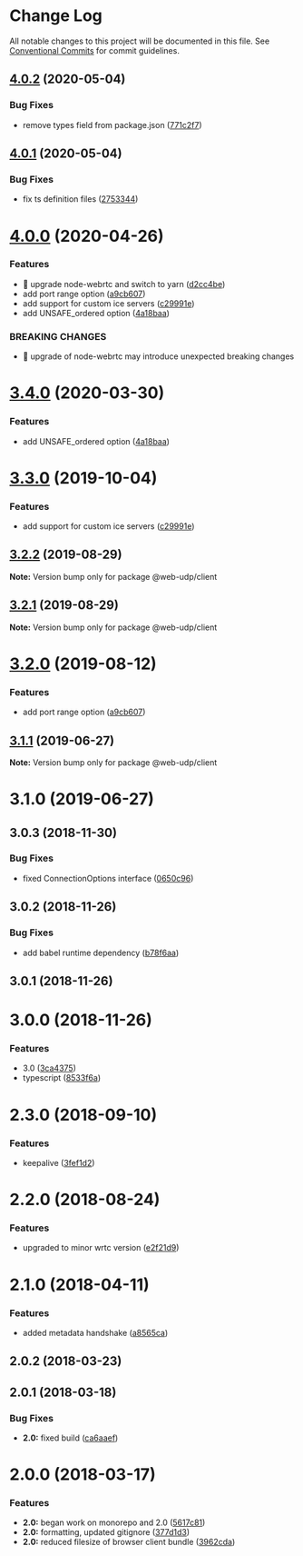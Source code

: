 # Change Log

All notable changes to this project will be documented in this file.
See [Conventional Commits](https://conventionalcommits.org) for commit guidelines.

## [4.0.2](https://github.com/osofour/web-udp/compare/v4.0.1...v4.0.2) (2020-05-04)


### Bug Fixes

* remove types field from package.json ([771c2f7](https://github.com/osofour/web-udp/commit/771c2f74be2eb17be63b2ea1702a4a9ec955e634))





## [4.0.1](https://github.com/osofour/web-udp/compare/v4.0.0...v4.0.1) (2020-05-04)


### Bug Fixes

* fix ts definition files ([2753344](https://github.com/osofour/web-udp/commit/27533442af7eb9b7224adf01b6294ff039dbe76a))





# [4.0.0](https://github.com/osofour/web-udp/compare/v3.0.3...v4.0.0) (2020-04-26)


### Features

* 🎸 upgrade node-webrtc and switch to yarn ([d2cc4be](https://github.com/osofour/web-udp/commit/d2cc4be7225ecc8e62b65f737760a86f37d73fbc))
* add port range option ([a9cb607](https://github.com/osofour/web-udp/commit/a9cb607684b2b8e6289696398edc1e7bac082c4b))
* add support for custom ice servers ([c29991e](https://github.com/osofour/web-udp/commit/c29991e4ff6cd40c5cdf19a619867cb41b4ece50))
* add UNSAFE_ordered option ([4a18baa](https://github.com/osofour/web-udp/commit/4a18baa26c41966c3ad83cc1446745360d961cb9))


### BREAKING CHANGES

* 🧨 upgrade of node-webrtc may introduce unexpected breaking changes





# [3.4.0](https://github.com/osofour/web-udp/compare/@web-udp/client@3.3.0...@web-udp/client@3.4.0) (2020-03-30)


### Features

* add UNSAFE_ordered option ([4a18baa](https://github.com/osofour/web-udp/commit/4a18baa))





# [3.3.0](https://github.com/osofour/web-udp/compare/@web-udp/client@3.2.2...@web-udp/client@3.3.0) (2019-10-04)


### Features

* add support for custom ice servers ([c29991e](https://github.com/osofour/web-udp/commit/c29991e))





## [3.2.2](https://github.com/osofour/web-udp/compare/@web-udp/client@3.2.1...@web-udp/client@3.2.2) (2019-08-29)

**Note:** Version bump only for package @web-udp/client





## [3.2.1](https://github.com/osofour/web-udp/compare/@web-udp/client@3.2.0...@web-udp/client@3.2.1) (2019-08-29)

**Note:** Version bump only for package @web-udp/client





# [3.2.0](https://github.com/osofour/web-udp/compare/@web-udp/client@3.1.1...@web-udp/client@3.2.0) (2019-08-12)


### Features

* add port range option ([a9cb607](https://github.com/osofour/web-udp/commit/a9cb607))





## [3.1.1](https://github.com/osofour/web-udp/compare/@web-udp/client@3.1.0...@web-udp/client@3.1.1) (2019-06-27)

**Note:** Version bump only for package @web-udp/client





# 3.1.0 (2019-06-27)



## 3.0.3 (2018-11-30)


### Bug Fixes

* fixed ConnectionOptions interface ([0650c96](https://github.com/osofour/web-udp/commit/0650c96))



## 3.0.2 (2018-11-26)


### Bug Fixes

* add babel runtime dependency ([b78f6aa](https://github.com/osofour/web-udp/commit/b78f6aa))



## 3.0.1 (2018-11-26)



# 3.0.0 (2018-11-26)


### Features

* 3.0 ([3ca4375](https://github.com/osofour/web-udp/commit/3ca4375))
* typescript ([8533f6a](https://github.com/osofour/web-udp/commit/8533f6a))



# 2.3.0 (2018-09-10)


### Features

* keepalive ([3fef1d2](https://github.com/osofour/web-udp/commit/3fef1d2))



# 2.2.0 (2018-08-24)


### Features

* upgraded to minor wrtc version ([e2f21d9](https://github.com/osofour/web-udp/commit/e2f21d9))



# 2.1.0 (2018-04-11)


### Features

* added metadata handshake ([a8565ca](https://github.com/osofour/web-udp/commit/a8565ca))



## 2.0.2 (2018-03-23)



## 2.0.1 (2018-03-18)


### Bug Fixes

* **2.0:** fixed build ([ca6aaef](https://github.com/osofour/web-udp/commit/ca6aaef))



# 2.0.0 (2018-03-17)


### Features

* **2.0:** began work on monorepo and 2.0 ([5617c81](https://github.com/osofour/web-udp/commit/5617c81))
* **2.0:** formatting, updated gitignore ([377d1d3](https://github.com/osofour/web-udp/commit/377d1d3))
* **2.0:** reduced filesize of browser client bundle ([3962cda](https://github.com/osofour/web-udp/commit/3962cda))
